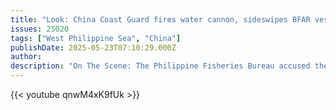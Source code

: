 ```yaml
---
title: "Look: China Coast Guard fires water cannon, sideswipes BFAR vessel near Sandy Cays | ANC"
issues: 25020
tags: ["West Philippine Sea", "China"]
publishDate: 2025-05-23T07:10:29.000Z
author: 
description: "On The Scene: The Philippine Fisheries Bureau accused the China Coast Guard on Thursday of firing water cannon and sideswiping a Filipino government vessel while it collected sand for a research project. The May 21 encounter happened near a group of small sandbanks in the Spratly Islands where two Filipino ships were collecting sand samples \"as part of a marine scientific research initiative\", the Bureau of Fisheries and Aquatic Resources said in a statement."
---
```


{{< youtube qnwM4xK9fUk >}}